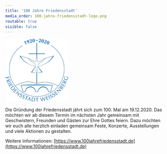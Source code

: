 ```yaml
---
title: '100 Jahre Friedensstadt'
media_order: 100-jahre-friedensstadt-logo.png
routable: true
visible: false
---
```


[![100 Jahre Friedensstadt](100-jahre-friedensstadt-logo.png?classes=center)](https://www.100jahrefriedensstadt.de)   

Die Gründung der Friedensstadt jährt sich zum 100. Mal am 19.12.2020. 
Das möchten wir ab diesem Termin im nächsten Jahr gemeinsam mit Geschwistern, Freunden und Gästen zur Ehre Gottes feiern. Dazu möchten wir euch alle herzlich einladen gemeinsam Feste, Konzerte, Ausstellungen und viele Aktionen zu gestalten.


Weitere Informationen: [https://www.100jahrefriedensstadt.de](https://www.100jahrefriedensstadt.de)